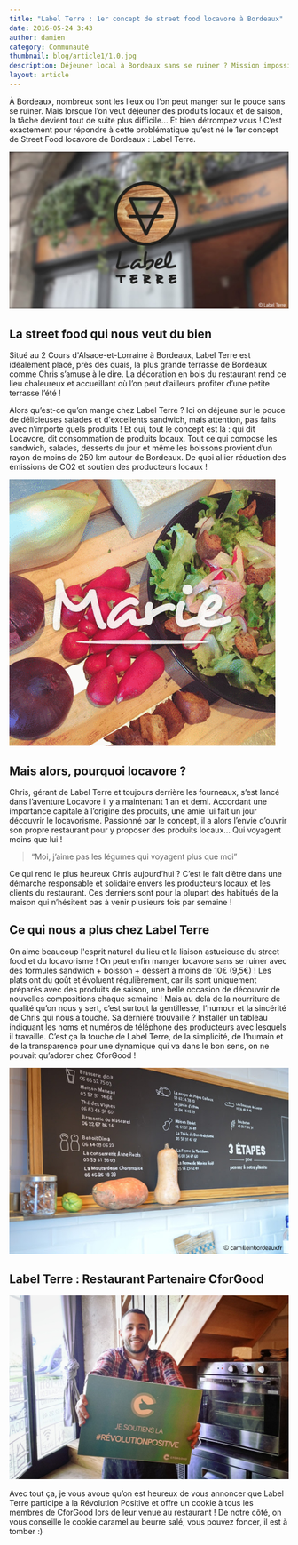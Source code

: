 ```yaml
---
title: "Label Terre : 1er concept de street food locavore à Bordeaux"
date: 2016-05-24 3:43
author: damien
category: Communauté
thumbnail: blog/article1/1.0.jpg
description: Déjeuner local à Bordeaux sans se ruiner ? Mission impossible ? Détrompez vous ! Label Terre vous est là pour vous régaler avec ses repas locavores à prendre sur le pouce.
layout: article
---
```


À Bordeaux, nombreux sont les lieux ou l’on peut manger sur le pouce sans se ruiner. Mais lorsque l’on veut déjeuner des produits locaux et de saison, la tâche devient tout de suite plus difficile... Et bien détrompez vous ! C’est exactement pour répondre à cette problématique qu’est né le 1er concept de Street Food locavore de Bordeaux : Label Terre.

<img src='../../images/blog/article1/1.1.jpg' alt="Restaurant Lable Terre">

## La street food qui nous veut du bien

Situé au 2 Cours d'Alsace-et-Lorraine à Bordeaux, Label Terre est idéalement placé, près des quais, la plus grande terrasse de Bordeaux comme Chris s’amuse à le dire. La décoration en bois du restaurant rend ce lieu chaleureux et accueillant où l’on peut d’ailleurs profiter d’une petite terrasse l’été !

Alors qu’est-ce qu’on mange chez Label Terre ? Ici on déjeune sur le pouce de délicieuses salades et d'excellents sandwich, mais attention, pas faits avec n’importe quels produits !
Et oui, tout le concept est là : qui dit Locavore, dit consommation de produits locaux.
Tout ce qui compose les sandwich, salades, desserts du jour et même les boissons provient d’un rayon de moins de 250 km autour de Bordeaux. De quoi allier réduction des émissions de CO2 et soutien des producteurs locaux !

<img src='../../images/blog/article1/1.2.gif' alt="Salades Label Terre">

## Mais alors, pourquoi locavore ?

Chris, gérant de Label Terre et toujours derrière les fourneaux, s’est lancé dans l’aventure Locavore il y a maintenant 1 an et demi. Accordant une importance capitale à l’origine des produits, une amie lui fait un jour découvrir le locavorisme. Passionné par le concept, il a alors l’envie d’ouvrir son propre restaurant pour y proposer des produits locaux… Qui voyagent moins que lui !

> “Moi, j’aime pas les légumes qui voyagent plus que moi”

Ce qui rend le plus heureux Chris aujourd’hui ? C’est le fait d’être dans une démarche responsable et solidaire envers les producteurs locaux et les clients du restaurant. Ces derniers sont pour la plupart des habitués de la maison qui n’hésitent pas à venir plusieurs fois par semaine !

## Ce qui nous a plus chez Label Terre

On aime beaucoup l'esprit naturel du lieu et la liaison astucieuse du street food et du locavorisme ! On peut enfin manger locavore sans se ruiner avec des formules sandwich + boisson + dessert à moins de 10€ (9,5€) ! Les plats ont du goût et évoluent régulièrement, car ils sont uniquement préparés avec des produits de saison, une belle occasion de découvrir de nouvelles compositions chaque semaine !
Mais au delà de la nourriture de qualité qu’on nous y sert, c’est surtout la gentillesse, l’humour et la sincérité de Chris qui nous a touché. Sa dernière trouvaille ? Installer un tableau indiquant les noms et numéros de téléphone des producteurs avec lesquels il travaille. C’est ça la touche de Label Terre, de la simplicité, de l’humain et de la transparence pour une dynamique qui va dans le bon sens, on ne pouvait qu’adorer chez CforGood !

<img src='../../images/blog/article1/1.3.jpg' alt="Tableau Label Terre">

## Label Terre : Restaurant Partenaire CforGood

<img src='../../images/blog/article1/1.4.jpg' alt="Label Terre partenariat">

Avec tout ça, je vous avoue qu’on est heureux de vous annoncer que Label Terre participe à la Révolution Positive et offre un cookie à tous les membres de CforGood lors de leur venue au restaurant ! De notre côté, on vous conseille le cookie caramel au beurre salé, vous pouvez foncer, il est à tomber :)

